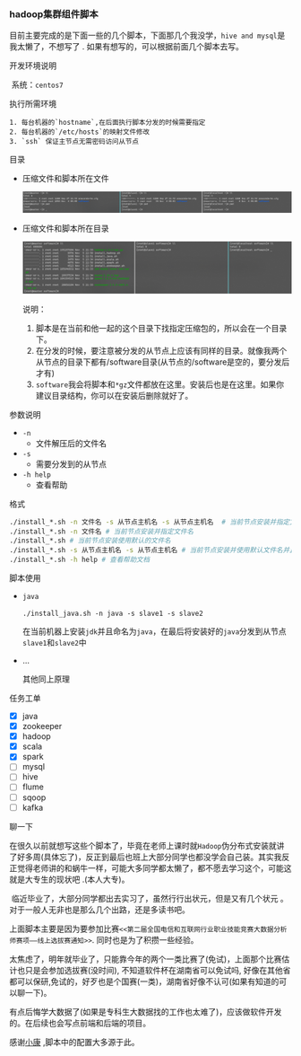 ### hadoop集群组件脚本



目前主要完成的是下面一些的几个脚本，下面那几个我没学，`hive and mysql`是我太懒了，不想写了 . 如果有想写的，可以根据前面几个脚本去写。

开发环境说明

​	系统：`centos7`

执行所需环境

 	1. 每台机器的`hostname`,在后面执行脚本分发的时候需要指定
 	2. 每台机器的`/etc/hosts`的映射文件修改
 	3. `ssh` 保证主节点无需密码访问从节点

目录

 - 压缩文件和脚本所在文件

   ![](https://github.com/MGboyNew/hadoop-shell-script/blob/main/images/%E7%9B%AE%E5%BD%951.png)

- 压缩文件和脚本所在目录

  ![](https://github.com/MGboyNew/hadoop-shell-script/blob/main/images/%E7%9B%AE%E5%BD%952.png)

  说明：

  	1.  脚本是在当前和他一起的这个目录下找指定压缩包的，所以会在一个目录下。
  	2.  在分发的时候，要注意被分发的从节点上应该有同样的目录。就像我两个从节点的目录下都有/software目录(从节点的/software是空的，要分发后才有)
  	3. `software`我会将脚本和`*gz`文件都放在这里。安装后也是在这里。如果你建议目录结构，你可以在安装后删除就好了。

参数说明

 - `-n`
   	- 文件解压后的文件名
 - `-s`
   	- 需要分发到的从节点
 - `-h help`
    - 查看帮助

格式

```bash
./install_*.sh -n 文件名 -s 从节点主机名 -s 从节点主机名  # 当前节点安装并指定文件名并且分发
./install_*.sh -n 文件名 # 当前节点安装并指定文件名
./install_*.sh # 当前节点安装使用默认的文件名
./install_*.sh -s 从节点主机名 -s 从节点主机名 # 当前节点安装并使用默认文件名并且分发
./install_*.sh -h help # 查看帮助文档
```

脚本使用

- `java`

  ```
  ./install_java.sh -n java -s slave1 -s slave2
  ```

  在当前机器上安装`jdk`并且命名为`java`，在最后将安装好的`java`分发到从节点`slave1`和`slave2`中

- ...

  其他同上原理

任务工单

- [x] java
- [x] zookeeper
- [x] hadoop
- [x] scala
- [x] spark
- [ ] mysql
- [ ] hive
- [ ] flume
- [ ] sqoop
- [ ] kafka

聊一下

 ​	在很久以前就想写这些个脚本了，毕竟在老师上课时就`Hadoop`伪分布式安装就讲了好多周(具体忘了)，反正到最后也班上大部分同学也都没学会自己装。其实我反正觉得老师讲的和蜗牛一样，可能大多同学都太懒了，都不愿去学习这个，可能这就是大专生的现状吧 .(本人大专)。

 ​	临近毕业了，大部分同学都出去实习了，虽然行行出状元，但是又有几个状元 。对于一般人无非也是那么几个出路，还是多读书吧。

 ​	上面脚本主要是因为要参加比赛`<<第二届全国电信和互联网行业职业技能竞赛大数据分析师赛项——线上选拔赛通知>>`. 同时也是为了积攒一些经验。

 ​	太焦虑了，明年就毕业了，只能靠今年的两个一类比赛了(免试)，上面那个比赛估计也只是会参加选拔赛(没时间), 不知道软件杯在湖南省可以免试吗, 好像在其他省都可以保研,免试的，好歹也是个国赛(一类)，湖南省好像不认可(如果有知道的可以聊一下)。

 ​	有点后悔学大数据了(如果是专科生大数据找的工作也太难了)，应该做软件开发的。在后续也会写点前端和后端的项目。

感谢[小康](https://www.xiaokang.cool/#/README) ,脚本中的配置大多源于此。
